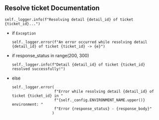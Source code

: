 ## Resolve ticket Documentation

```
self._logger.info(f"Resolving detail {detail_id} of ticket {ticket_id}...")
```

* if `Exception`
  ```
  self._logger.error(f"An error occurred while resolving detail {detail_id} of ticket {ticket_id} -> {e}")
  ```

* if response_status in range(200, 300)
  ```
  self._logger.info(f"Detail {detail_id} of ticket {ticket_id} resolved successfully!")
  ```
* else
   ```
   self._logger.error(
                      f"Error while resolving detail {detail_id} of ticket {ticket_id} in "
                      f"{self._config.ENVIRONMENT_NAME.upper()} environment: "
                      f"Error {response_status} - {response_body}"
                     )
  ```
